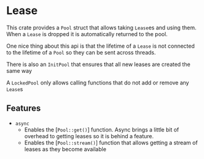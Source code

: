 # Lease
This crate provides a `Pool` struct that allows taking `Lease`es and using them.
When a `Lease` is dropped it is automatically returned to the pool.

One nice thing about this api is that the lifetime of a `Lease` is not connected to the lifetime
of a `Pool` so they can be sent across threads.

There is also an `InitPool` that ensures that all new leases are created the same way

A `LockedPool` only allows calling functions that do not add or remove any `Lease`s

## Features
* `async`
  - Enables the [`Pool::get()`] function. Async brings a little bit of overhead to getting
    leases so it is behind a feature.
  - Enables the [`Pool::stream()`] function that allows getting a stream of leases as they become available